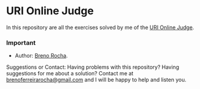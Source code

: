 # URI Online Judge

In this repository are all the exercises solved by me of the [URI Online Judge](www.urionlinejudge.com.br).

### Important

- Author: [Breno Rocha](https://github.com/BrenoFRocha).

Suggestions or Contact: Having problems with this repository? Having suggestions for me about a solution? Contact me at brenoferreirarocha@gmail.com and I will be happy to help and listen you.
